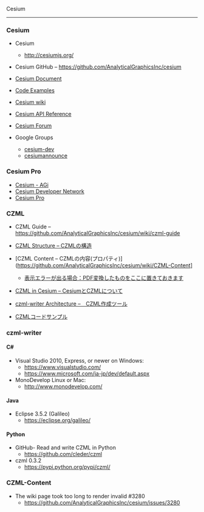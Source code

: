 Cesium
___________

### Cesium
* Cesium
    - http://cesiumjs.org/
* Cesium GitHub
    – https://github.com/AnalyticalGraphicsInc/cesium

* [Cesium Document](http://cesiumjs.org/tutorials.html)
* [Code Examples](http://cesiumjs.org/Cesium/Apps/Sandcastle/index.html)
* [Cesium wiki](http://git.io/cesium-wiki)
* [Cesium API Reference](http://cesiumjs.org/refdoc.html)
* [Cesium Forum](http://cesiumjs.org/forum.html)
* Google Groups
    - [cesium-dev](https://groups.google.com/forum/#!forum/cesium-dev)
    - [cesiumannounce](https://groups.google.com/forum/#!forum/cesiumannounce)

### Cesium Pro
* [Cesium - AGi ](https://cesium.agi.com/)
* [Cesium Developer Network](https://cesium.agi.com/products/cesium-developer-network/default.aspx)
* [Cesium Pro](https://www.agi.com/products/cesium-pro/default.aspx)


### CZML
* CZML Guide
    – https://github.com/AnalyticalGraphicsInc/cesium/wiki/czml-guide

* [CZML Structure – CZMLの構造](https://github.com/AnalyticalGraphicsInc/cesium/wiki/CZML-Structure)
* [CZML Content – CZMLの内容(プロパティ)](https://github.com/AnalyticalGraphicsInc/cesium/wiki/CZML-Content]
    - [表示エラーが出る場合：PDF変換したものをここに置きておきます](https://www.dropbox.com/s/vrchdft6abf73kd/czml-contents.pdf?dl=0)
* [CZML in Cesium – CesiumとCZMLについて](https://github.com/AnalyticalGraphicsInc/cesium/wiki/CZML-in-Cesium)
* [czml-writer Architecture –　CZML作成ツール](https://github.com/AnalyticalGraphicsInc/czml-writer/wiki)
* [CZMLコードサンプル](http://cesiumjs.org/Cesium/Apps/Sandcastle/index.html?src=CZML%20Billboard%20and%20Label.html&label=CZML)

### czml-writer

#### C#

* Visual Studio 2010, Express, or newer on Windows:
    - https://www.visualstudio.com/
    - https://www.microsoft.com/ja-jp/dev/default.aspx
*  MonoDevelop Linux or Mac:
    - http://www.monodevelop.com/

#### Java

* Eclipse 3.5.2 (Galileo)
    - https://eclipse.org/galileo/

#### Python
* GitHub- Read and write CZML in Python
    - https://github.com/cleder/czml
* czml 0.3.2
    - https://pypi.python.org/pypi/czml/

### CZML-Content

* The wiki page took too long to render invalid #3280
  - https://github.com/AnalyticalGraphicsInc/cesium/issues/3280
